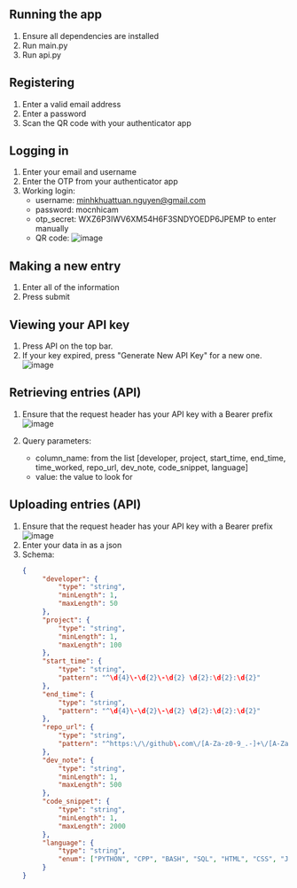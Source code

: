 ## Running the app
1. Ensure all dependencies are installed
3. Run main.py
4. Run api.py

## Registering
1. Enter a valid email address
2. Enter a password
3. Scan the QR code with your authenticator app

## Logging in

1. Enter your email and username
2. Enter the OTP from your authenticator app
3. Working login:
   - username: minhkhuattuan.nguyen@gmail.com
   - password: mocnhicam
   - otp_secret: WXZ6P3IWV6XM54H6F3SNDYOEDP6JPEMP to enter manually
   - QR code:
![image](https://github.com/user-attachments/assets/38ecfdb3-6223-4535-8d20-4c26040cd9f7)


## Making a new entry
1. Enter all of the information
2. Press submit

## Viewing your API key
1. Press API on the top bar.
2. If your key expired, press "Generate New API Key" for a new one.
   ![image](https://github.com/user-attachments/assets/e439bad9-c166-4b48-b3e4-9ad1f2659e43)


## Retrieving entries (API)
1. Ensure that the request header has your API key with a Bearer prefix
   ![image](https://github.com/user-attachments/assets/9a615a36-5d56-4038-8dd9-a94e355998d0)

2. Query parameters:
   - column_name: from the list [developer, project, start_time, end_time, time_worked, repo_url, dev_note, code_snippet, language]
   - value: the value to look for
  
## Uploading entries (API)
1. Ensure that the request header has your API key with a Bearer prefix
   ![image](https://github.com/user-attachments/assets/655d3400-839b-448b-b7f9-4c6bc7e95dc6)
3. Enter your data in as a json
4. Schema:
   ```json
   {
        "developer": {
            "type": "string",
            "minLength": 1,
            "maxLength": 50
        },
        "project": {
            "type": "string",
            "minLength": 1,
            "maxLength": 100
        },
        "start_time": {
            "type": "string",
            "pattern": "^\d{4}\-\d{2}\-\d{2} \d{2}:\d{2}:\d{2}"
        },
        "end_time": {
            "type": "string",
            "pattern": "^\d{4}\-\d{2}\-\d{2} \d{2}:\d{2}:\d{2}"
        },
        "repo_url": {
            "type": "string",
            "pattern": "^https:\/\/github\.com\/[A-Za-z0-9_.-]+\/[A-Za-z0-9_.-]+\/?$"
        },
        "dev_note": {
            "type": "string",
            "minLength": 1,
            "maxLength": 500
        },
        "code_snippet": {
            "type": "string",
            "minLength": 1,
            "maxLength": 2000
        },
        "language": {
            "type": "string",
            "enum": ["PYTHON", "CPP", "BASH", "SQL", "HTML", "CSS", "JAVASCRIPT"]
        }
   }
   ```
